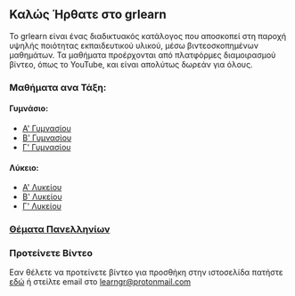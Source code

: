 <link rel="shortcut icon" type="image/jpg" href="/favicon.ico"/>

## Καλώς Ήρθατε στο grlearn
Το grlearn είναι ένας διαδικτυακός κατάλογος που αποσκοπεί στη παροχή υψηλής ποιότητας εκπαιδευτικού υλικού, μέσω βιντεοσκοπημένων μαθημάτων. Τα μαθήματα προέρχονται από πλατφόρμες διαμοιρασμού βίντεο, όπως το YouTube, και είναι απολύτως δωρεάν για όλους.

### Μαθήματα ανα Τάξη:

#### Γυμνάσιο:
- [Α' Γυμνασίου](https://eliakr.github.io/grlearn/agymn)
- [Β' Γυμνασίου](https://eliakr.github.io/grlearn/bgymn)
- [Γ' Γυμνασίου](https://eliakr.github.io/grlearn/cgymn)

#### Λύκειο:
- [Α' Λυκείου](https://eliakr.github.io/grlearn/alyk)
- [Β' Λυκείου](https://eliakr.github.io/grlearn/blyk)
- [Γ' Λυκείου](https://eliakr.github.io/grlearn/clyk)

### [Θέματα Πανελληνίων](https://eliakr.github.io/grlearn/themata)

### Προτείνετε Βίντεο

Εαν θέλετε να προτείνετε βίντεο για προσθήκη στην ιστοσελίδα πατήστε [εδώ](mailto:learngr@protonmail.com) ή στείλτε email στο learngr@protonmail.com

<script>if(!sessionStorage.getItem("_swa")&&document.referrer.indexOf(location.protocol+"//"+location.host)!== 0){fetch("https://counter.dev/track?"+new URLSearchParams({referrer:document.referrer,screen:screen.width+"x"+screen.height,user:"ikrigos",utcoffset:"0"}))};sessionStorage.setItem("_swa","1");</script>
